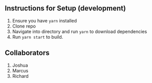 ## Instructions for Setup (development)

1. Ensure you have `yarn` installed
2. Clone repo
3. Navigate into directory and run `yarn` to download dependencies
4. Run `yarn start` to build.

## Collaborators

1. Joshua
2. Marcus
3. Richard
